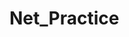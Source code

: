 # Net_Practice
<!--
What is TCP/IP?
TCP/IP (stands for Transmission Control Protocol/Internet Protocol) is a suite of communication protocols used to interconnect network devices on the internet, being TCP and IP two main protocols, though others are included in the suite. 

What is TCP/IP for?
TCP/IP specifies how data is exchange over the internet by providing communications that identify how it should be broken into packets, addressed, transmitted, routed and received at the destination.

TCP defines how applications can create channels of communication across a network.It also manages how a message is assembled into smaller packets before they are then transmitted over the internet and reassembled in the right order at the destination address.
IP defines how to address and route each packet to make sure it reaches the right destination
A subnet mask tells a computer, or other network device, what portion of the IP address is used to represent the network and what part is used to represent hosts, or other computers, on the network.

How TCP/IP works?
TCP/IP uses the client-server model of communication in which a user or machine (a client) is provided a service, like sending a webpage, by another computer (a server) in the network.


Una dirección IP es un número de 32 bits. Identifica de forma única un host (equipo u otro dispositivo, como una impresora o enrutador) en una red TCP/IP.

Para que este proceso funcione, una dirección IP tiene dos partes. La primera parte de una dirección IP se usa como dirección de red, la última parte como dirección host.
Si toma el ejemplo 192.168.123.132 y lo divide en estas dos partes, obtiene 192.168.123. Host .132 de red o 192.168.123.0: dirección de red. 0.0.0.132: dirección host.


El segundo elemento, que es necesario para que TCP/IP funcione, es la máscara de subred. El protocolo TCP/IP usa la máscara de subred para determinar si un host está en la subred local o en una red remota.



What is a host??



Para que una red de área extensa TCP/IP (WAN) funcione eficazmente como una colección de redes, los enrutadores que pasan paquetes de datos entre redes no conocen la ubicación exacta de un host al que se destina un paquete de información. Los enrutadores solo saben a qué red es miembro el host y usan la información almacenada en su tabla de rutas para determinar cómo obtener el paquete a la red del host de destino. Después de entregar el paquete a la red del destino, el paquete se entrega al host correspondiente.



<table>
  <tr align=center>
    <th colspan="2"> Concept </th>
    <th>Meaning </th>
    <th> ... </th>
  </tr>
  <tr align=center>
    <td rowspan="2">IP address</td>
    <td>Definition</td>
    <td>The Internet Protocol (IP) is a 32-bit number that defines how to address and route each packet to make sure it reaches the right destination.</td>
    <td></td>
  </tr>
  <tr align=center>
    <td>Types</td>
    <td>TCP/IP supports three classes of Internet addresses depending on the network's size: Class A (8-bit network address and a host address), Class B (16-bit network address and a 16-bit host address), and Class C (24-bit network address and an 8-bit local host address). When a C class Internet address contains a 0 as the host address portion, TCP/IP sends a wildcard address on the network, so all machines with a class C and the same network address should respond to the request. </td>
    <td></td>
  </tr>
  <tr align=center>
    <td rowspan="2">Subnet mask</td>
    <td>Definition</td>
    <td> A subnet mask is a 32-bit number that tells the system what the subnet partioning scheme is, i.e. whether the destinatios is on the same network as the source or in a remote one. The subnet mask consists of high bits (1's) corresponding to the bit positions of the network and subnetwork address, and low bits (0's) corresponding to the bit positions of the host address.</td>
    <td></td>
  </tr>
  <tr align=center>
    <td>Address comparison</td>
    <td>The destination address and the local network address are compared by performing the logical `AND` and exclusive `OR` on the subnet mask of the source host</td>
    <td></td>
  </tr>
</table>

-->
